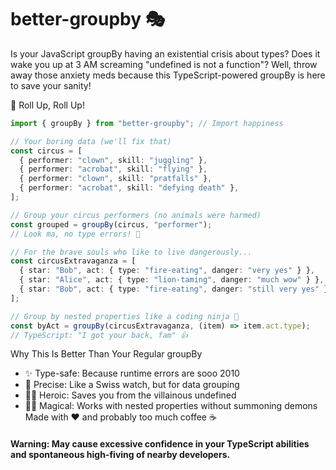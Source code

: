 # better-groupby 🎭

Is your JavaScript groupBy having an existential crisis about types? Does it wake you up at 3 AM screaming "undefined is not a function"? Well, throw away those anxiety meds because this TypeScript-powered groupBy is here to save your sanity!

🎪 Roll Up, Roll Up!

```ts
import { groupBy } from "better-groupby"; // Import happiness

// Your boring data (we'll fix that)
const circus = [
  { performer: "clown", skill: "juggling" },
  { performer: "acrobat", skill: "flying" },
  { performer: "clown", skill: "pratfalls" },
  { performer: "acrobat", skill: "defying death" },
];

// Group your circus performers (no animals were harmed)
const grouped = groupBy(circus, "performer");
// Look ma, no type errors! 🎪

// For the brave souls who like to live dangerously...
const circusExtravaganza = [
  { star: "Bob", act: { type: "fire-eating", danger: "very yes" } },
  { star: "Alice", act: { type: "lion-taming", danger: "much wow" } },
  { star: "Bob", act: { type: "fire-eating", danger: "still very yes" } },
];

// Group by nested properties like a coding ninja 🥷
const byAct = groupBy(circusExtravaganza, (item) => item.act.type);
// TypeScript: "I got your back, fam" 👍
```

Why This Is Better Than Your Regular groupBy

- ✨ Type-safe: Because runtime errors are sooo 2010
- 🎯 Precise: Like a Swiss watch, but for data grouping
- 🦸‍♂️ Heroic: Saves you from the villainous undefined
- 🧙‍♂️ Magical: Works with nested properties without summoning demons
  Made with ❤️ and probably too much coffee ☕

#### Warning: May cause excessive confidence in your TypeScript abilities and spontaneous high-fiving of nearby developers.

